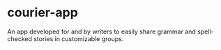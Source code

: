 # courier-app
An app developed for and by writers to easily share grammar and spell-checked stories in customizable groups.
